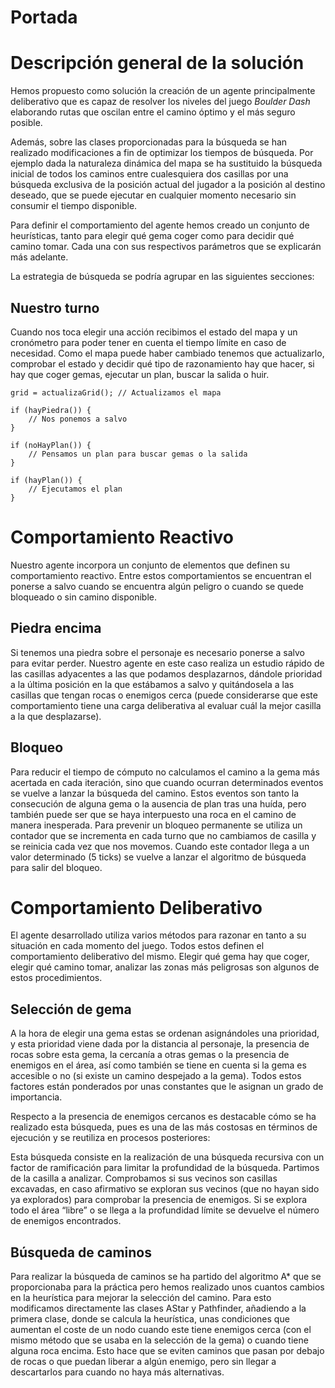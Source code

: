 # Portada

<nombres y grupo>

# Descripción general de la solución

Hemos propuesto como solución la creación de un agente principalmente
deliberativo que es capaz de resolver los niveles del juego *Boulder
Dash* elaborando rutas que oscilan entre el camino óptimo y el más
seguro posible.

Además, sobre las clases proporcionadas para la búsqueda se han
realizado modificaciones a fin de optimizar los tiempos de
búsqueda. Por ejemplo dada la naturaleza dinámica del mapa se ha
sustituido la búsqueda inicial de todos los caminos entre cualesquiera
dos casillas por una búsqueda exclusiva de la posición actual del
jugador a la posición al destino deseado, que se puede ejecutar en
cualquier momento necesario sin consumir el tiempo disponible.

Para definir el comportamiento del agente hemos creado un conjunto de
heurísticas, tanto para elegir qué gema coger como para decidir qué
camino tomar. Cada una con sus respectivos parámetros que se
explicarán más adelante.

La estrategia de búsqueda se podría agrupar en las siguientes
secciones:

## Nuestro turno

Cuando nos toca elegir una acción recibimos el estado del mapa y un
cronómetro para poder tener en cuenta el tiempo límite en caso de
necesidad. Como el mapa puede haber cambiado tenemos que actualizarlo,
comprobar el estado y decidir qué tipo de razonamiento hay que hacer,
si hay que coger gemas, ejecutar un plan, buscar la salida o huir.

```
grid = actualizaGrid(); // Actualizamos el mapa

if (hayPiedra()) {
	// Nos ponemos a salvo
}

if (noHayPlan()) {
	// Pensamos un plan para buscar gemas o la salida
}

if (hayPlan()) {
	// Ejecutamos el plan
}	
```

# Comportamiento Reactivo

Nuestro agente incorpora un conjunto de elementos que definen su
comportamiento reactivo. Entre estos comportamientos se encuentran el
ponerse a salvo cuando se encuentra algún peligro o cuando se quede
bloqueado o sin camino disponible.

## Piedra encima

Si tenemos una piedra sobre el personaje es necesario ponerse a salvo
para evitar perder. Nuestro agente en este caso realiza un estudio
rápido de las casillas adyacentes a las que podamos
desplazarnos, dándole prioridad a la última posición en la que
estábamos a salvo y quitándosela a las casillas que tengan rocas o
enemigos cerca (puede considerarse que este comportamiento tiene una
carga deliberativa al evaluar cuál la mejor casilla a la que
desplazarse). 

## Bloqueo

Para reducir el tiempo de cómputo no calculamos el camino a la gema
más acertada en cada iteración, sino que cuando ocurran determinados
eventos se vuelve a lanzar la búsqueda del camino. Estos eventos son
tanto la consecución de alguna gema o la ausencia de plan tras una
huída, pero también puede ser que se haya interpuesto una roca en el
camino de manera inesperada. Para prevenir un bloqueo permanente se
utiliza un contador que se incrementa en cada turno que no cambiamos
de casilla y se reinicia cada vez que nos movemos. Cuando este
contador llega a un valor determinado (5 ticks) se vuelve a lanzar el
algoritmo de búsqueda para salir del bloqueo.



# Comportamiento Deliberativo

El agente desarrollado utiliza varios métodos para razonar en tanto a
su situación en cada momento del juego. Todos estos definen el
comportamiento deliberativo del mismo. Elegir qué gema hay que coger,
elegir qué camino tomar, analizar las zonas más peligrosas son
algunos de estos procedimientos.

## Selección de gema

A la hora de elegir una gema estas se ordenan asignándoles una
prioridad, y esta prioridad viene dada por la distancia al personaje,
la presencia de rocas sobre esta gema, la cercanía a otras gemas o la
presencia de enemigos en el área, así como también se tiene en cuenta
si la gema es accesible o no (si existe un camino despejado a la
gema). Todos estos factores están ponderados por unas constantes que
le asignan un grado de importancia.

Respecto a la presencia de enemigos cercanos es destacable cómo se ha
realizado esta búsqueda, pues es una de las más costosas en términos
de ejecución y se reutiliza en procesos posteriores: 

Esta búsqueda consiste en la realización de una búsqueda recursiva con
un factor de ramificación para limitar la profundidad de la
búsqueda. Partimos de la casilla a analizar. Comprobamos si sus
vecinos son casillas excavadas, en caso afirmativo se exploran sus
vecinos (que no hayan sido ya explorados) para comprobar la presencia
de enemigos. Si se explora todo el área “libre” o se llega a la
profundidad límite se devuelve el número de enemigos encontrados. 

## Búsqueda de caminos

Para realizar la búsqueda de caminos se ha partido del algoritmo A*
que se proporcionaba para la práctica pero hemos realizado unos
cuantos cambios en la heurística para mejorar la selección del
camino. Para esto modificamos directamente las clases AStar y
Pathfinder, añadiendo a la primera clase, donde se calcula la
heurística, unas condiciones que aumentan el coste de un nodo cuando
este tiene enemigos cerca (con el mismo método que se usaba en la
selección de la gema) o cuando tiene alguna roca encima. Esto hace que
se eviten caminos que pasan por debajo de rocas o que puedan liberar a
algún enemigo, pero sin llegar a descartarlos para cuando no haya más alternativas.
